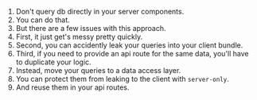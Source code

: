 1. Don't query db directly in your server components.
2. You can do that.
3. But there are a few issues with this approach.
4. First, it just get's messy pretty quickly.
5. Second, you can accidently leak your queries into your client bundle.
6. Third, if you need to provide an api route for the same data, you'll have to duplicate your logic.
7. Instead, move your queries to a data access layer.
8. You can protect them from leaking to the client with `server-only`.
9. And reuse them in your api routes.
